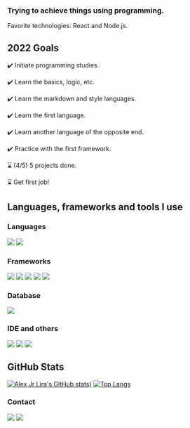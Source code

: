 ### Trying to achieve things using programming. 
<p>Favorite technologies: React and Node.js.</p>

## 2022 Goals
<p>✔️ Initiate programming studies.</p>
<p>✔️ Learn the basics, logic, etc.</p>
<p>✔️ Learn the markdown and style languages.</p>
<p>✔️ Learn the first language.</p>
<p>✔️ Learn another language of the opposite end.</p>
<p>✔️ Practice with the first framework.</p>
<p>⌛ (4/5) 5 projects done.</p>
<p>⌛ Get first job!</p>


## Languages, frameworks and tools I use

### <p>Languages</p>

![](https://img.shields.io/badge/JavaScript-323330?style=for-the-badge&logo=javascript&logoColor=F7DF1E)
![](https://img.shields.io/badge/Python-FFD43B?style=for-the-badge&logo=python&logoColor=blue)

### <p> Frameworks</p>
![](https://img.shields.io/badge/React-20232A?style=for-the-badge&logo=react&logoColor=61DAFB)
![](https://img.shields.io/badge/Node.js-339933?style=for-the-badge&logo=nodedotjs&logoColor=white)
![](https://img.shields.io/badge/Vue.js-35495E?style=for-the-badge&logo=vuedotjs&logoColor=4FC08D)
![](https://img.shields.io/badge/Django-092E20?style=for-the-badge&logo=django&logoColor=green)
![](https://img.shields.io/badge/django%20rest-ff1709?style=for-the-badge&logo=django&logoColor=white)

### <p> Database</p>
![](https://img.shields.io/badge/MySQL-005C84?style=for-the-badge&logo=mysql&logoColor=white)

### <p> IDE and others</p>
![](https://img.shields.io/badge/VSCode-0078D4?style=for-the-badge&logo=visual%20studio%20code&logoColor=white)
![](https://img.shields.io/badge/prettier-1A2C34?style=for-the-badge&logo=prettier&logoColor=F7BA3E)
![](https://img.shields.io/badge/GIT-E44C30?style=for-the-badge&logo=git&logoColor=white)


## GitHub Stats
[![Alex Jr Lira's GitHub stats](https://github-readme-stats.vercel.app/api?username=mythsphinx&theme=algolia&show_icons=true))](https://github.com/mythsphinx/github-readme-stats)
[![Top Langs](https://github-readme-stats.vercel.app/api/top-langs/?username=mythsphinx&layout=compact&theme=algolia&show_icons=true)](https://github.com/mythsphinx/github-readme-stats)

### <p>Contact</p>
![](https://img.shields.io/badge/Discord-Myth2743-5865F2?style=for-the-badge&logo=discord&color=5865F2&colorA=black)
<a href="https://www.linkedin.com/in/alex-jr-lira-3a9b53214/" alt="LinkedIn">
  <img src="https://img.shields.io/badge/-Linkedin-0e76a8?style=for-the-badge&logo=Linkedin&logoColor=white&link=https://www.linkedin.com/in/alex-jr-lira-3a9b53214/" /></a>

<!--

![](https://img.shields.io/badge/C%23-239120?style=for-the-badge&logo=c-sharp&logoColor=white)

![](https://img.shields.io/badge/.NET-512BD4?style=for-the-badge&logo=dotnet&logoColor=white)

![](https://img.shields.io/badge/MongoDB-4EA94B?style=for-the-badge&logo=mongodb&logoColor=white)




**MythSphinx/mythsphinx** is a ✨ _special_ ✨ repository because its `README.md` (this file) appears on your GitHub profile.

Here are some ideas to get you started:

- 🔭 I’m currently working on ...
- 🌱 I’m currently learning ...
- 👯 I’m looking to collaborate on ...
- 🤔 I’m looking for help with ...
- 💬 Ask me about ...
- 📫 How to reach me: ...
- 😄 Pronouns: ...
- ⚡ Fun fact: ...
-->
